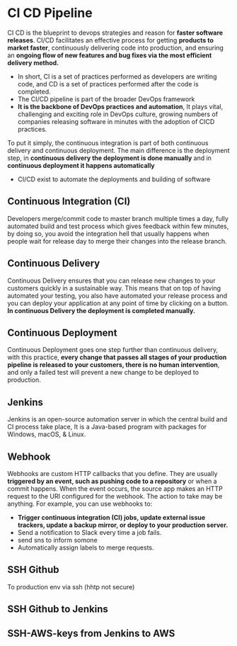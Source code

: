 # CI CD Pipeline

CI CD is the blueprint to devops strategies and reason for **faster software releases**. CI/CD facilitates an effective process for getting **products to market faster**, continuously delivering code into production, and ensuring an **ongoing flow of new features and bug fixes via the most efficient delivery method.**
- In short, CI is a set of practices performed as developers are writing code, and CD is a set of practices performed after the code is completed.
- The CI/CD pipeline is part of the broader DevOps framework
- **It is the backbone of DevOps practices and automation**, It plays vital, challenging and exciting role in DevOps culture, growing numbers of companies releasing software in minutes with the adoption of CICD practices.

To put it simply, the continuous integration is part of both continuous delivery and continuous deployment. The main difference is the deployment step, in **continuous delivery the deployment is done manually** and in **continuous deployment it happens automatically**
- CI/CD exist to automate the deployments and building of software

## Continuous Integration (CI)
Developers merge/commit code to master branch multiple times a day, fully automated build and test process which gives feedback within few minutes, by doing so, you avoid the integration hell that usually happens when people wait for release day to merge their changes into the release branch.

## Continuous Delivery
Continuous Delivery ensures that you can release new changes to your customers quickly in a sustainable way. This means that on top of having automated your testing, you also have automated your release process and you can deploy your application at any point of time by clicking on a button. **In continuous Delivery the deployment is completed manually.**


## Continuous Deployment 
Continuous Deployment goes one step further than continuous delivery, with this practice, **every change that passes all stages of your production pipeline is released to your customers, there is no human intervention**, and only a failed test will prevent a new change to be deployed to production.

## Jenkins 

Jenkins is an open-source automation server in which the central build and CI process take place, It is a Java-based program with packages for Windows, macOS, & Linux.


## Webhook 
Webhooks are custom HTTP callbacks that you define. They are usually **triggered by an event, such as pushing code to a repository** or when a commit happens. When the event occurs, the source app makes an HTTP request to the URI configured for the webhook. The action to take may be anything. For example, you can use webhooks to:

- **Trigger continuous integration (CI) jobs, update external issue trackers, update a backup mirror, or deploy to your production server.**
- Send a notification to Slack every time a job fails.
- send sns to inform somone 
- Automatically assign labels to merge requests.


## SSH Github 
To production env via ssh (hhtp not secure)



## SSH Github to Jenkins 


## SSH-AWS-keys from Jenkins to AWS
